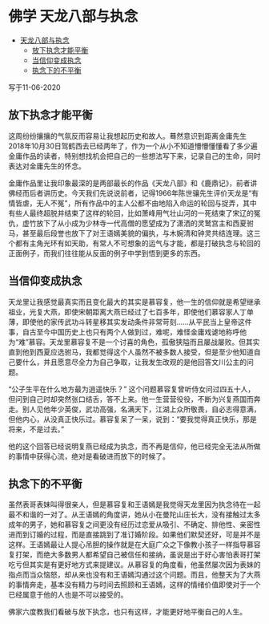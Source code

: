 # 佛学  天龙八部与执念

* [天龙八部与执念](fo-xue-tian-long-ba-bu-yu-zhi-nian.md#天龙八部与执念)
  * [放下执念才能平衡](fo-xue-tian-long-ba-bu-yu-zhi-nian.md#放下执念才能平衡)
  * [当信仰变成执念](fo-xue-tian-long-ba-bu-yu-zhi-nian.md#当信仰变成执念)
  * [执念下的不平衡](fo-xue-tian-long-ba-bu-yu-zhi-nian.md#执念下的不平衡)

写于11-06-2020

## 放下执念才能平衡

这周纷纷攘攘的气氛反而容易让我想起历史和故人。蓦然意识到距离金庸先生2018年10月30日驾鹤西去已经两年了，作为一个从小不知道懵懵懂懂看了多少遍金庸作品的读者，特别想找机会把自己的一些想法写下来，记录自己的生命，同时表达对金庸先生的怀念。

金庸作品里让我印象最深的是两部最长的作品《天龙八部》和《鹿鼎记》，前者讲佛经而后者讲历史。今天我们先说说前者，记得1966年陈世骧先生评价天龙是“有情皆虐，无人不冤”，所有作品中的主人公都不由地陷入命运的轮回与捉弄，其中有些人最终超脱并结束了这样的轮回，比如萧峰用气壮山河的一死结束了宋辽的冤仇，虚竹放下了从小成为少林寺一代高僧的愿望成为了潇洒的灵鹫宫主和西夏驸马，甚至最后段誉也放下了对王语嫣美貌的偏执，与木婉清和钟灵共结连理。这三个都有主角光环有如天助，有常人不可想象的运气与才能，都是打破执念与轮回的正面例子，而我们往往能从反面的例子中学到悟到更多的东西。

## 当信仰变成执念

天龙里让我感觉最真实而且变化最大的其实是慕容复，他一生的信仰就是希望继承祖业，光复大燕，即使宋朝距离大燕已经过了七百多年，即使他们慕容家人丁单薄，即使他的家传武功斗转星移其实发动条件非常苛刻......从平民当上皇帝这件事，自古至今中国历史上也只有两个人做到过，难呢，难怪金庸戏谑地称呼他为“难”慕容。天龙里慕容复不是一个讨喜的角色，孤傲狭隘而且屡战屡败。但其实直到他到西夏应选驸马，我都觉得这个人虽然不被多数人接受，但是至少他知道自己要什么，并且愿意尽全力为自己争取，让我发生改观的是他回答文川公主的问题。

“公子生平在什么地方最为逍遥快乐？” 这个问题慕容复曾听侍女问过四五十人，但问到自己时却突然张口结舌，答不上来。他一生营营役役，不断为兴复燕国而奔走。别人见他年少英俊，武功高强，名满天下，江湖上众所敬畏，自必志得意满，但他内心，从没真正快乐过。慕容复呆了一呆，说到：“要我觉得真正快乐，那是将来，不是过去。”

他的这个回答已经说明复燕已经成为执念，而不再是信仰，他已经完全无法从所做的事情中获得心流，绝对是看破进而放下的时候了。

## 执念下的不平衡

虽然表哥表妹叫得很亲人，但是慕容复和王语嫣是我觉得天龙里因为执念待在一起最不和谐的一对了。从王语嫣的角度讲，她从小在曼陀山庄长大，没有接触过太多成年的男子，她和慕容复之间更没有经历过恋爱从吸引、不确定、排他性、亲密性进而到订婚的过程，而是直接跳到了准订婚阶段。如果他们默契还好，可是并不是这样。王语嫣最让人提心吊胆的操作就是在大庭广众之下像教小孩子一样指导慕容复打架，而绝大多数男人都希望自己被信任和接纳，虽说是出于好心害怕表哥打架吃亏但其实是有更好地方式来提建议。从慕容复的角度看，他虽然屡次因为表妹的指点而当众恼怒，却从来也没有和王语嫣沟通过这个问题。而且，他整天为了大燕的事情奔走，基本没有精力与时间去照顾和王语嫣，这样的情绪价值即使对于一个已经属意于他的人也是不可以接受的。

佛家六度教我们看破与放下执念，也只有这样，才能更好地平衡自己的人生。
